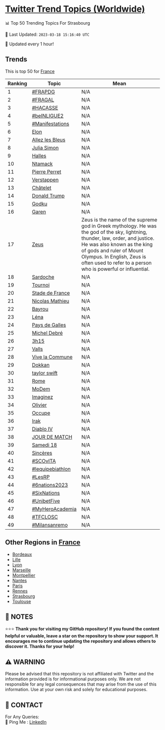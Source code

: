 [Twitter Trend Topics (Worldwide)](https://github.com/ErcinDedeoglu/Twitter-Trend-Topics)
==========


📊 Top 50 Trending Topics For Strasbourg

📆 Last Updated: `2023-03-18 15:16:40 UTC`

🔧 Updated every 1 hour!


## Trends

This is top 50 for [France](</France>)

| Ranking | Topic | Mean |
| ------- | ------------ | ------------ |
| 1 | [#FRAPDG](http://twitter.com/search?q=%23FRAPDG) | N/A |
| 2 | [#FRAGAL](http://twitter.com/search?q=%23FRAGAL) | N/A |
| 3 | [#HACASSE](http://twitter.com/search?q=%23HACASSE) | N/A |
| 4 | [#beINLIGUE2](http://twitter.com/search?q=%23beINLIGUE2) | N/A |
| 5 | [#Manifestations](http://twitter.com/search?q=%23Manifestations) | N/A |
| 6 | [Elon](http://twitter.com/search?q=Elon) | N/A |
| 7 | [Allez les Bleus](http://twitter.com/search?q=Allez+les+Bleus) | N/A |
| 8 | [Julia Simon](http://twitter.com/search?q=Julia+Simon) | N/A |
| 9 | [Halles](http://twitter.com/search?q=Halles) | N/A |
| 10 | [Ntamack](http://twitter.com/search?q=Ntamack) | N/A |
| 11 | [Pierre Perret](http://twitter.com/search?q=Pierre+Perret) | N/A |
| 12 | [Verstappen](http://twitter.com/search?q=Verstappen) | N/A |
| 13 | [Châtelet](http://twitter.com/search?q=Ch%c3%a2telet) | N/A |
| 14 | [Donald Trump](http://twitter.com/search?q=Donald+Trump) | N/A |
| 15 | [Godku](http://twitter.com/search?q=Godku) | N/A |
| 16 | [Garen](http://twitter.com/search?q=Garen) | N/A |
| 17 | [Zeus](http://twitter.com/search?q=Zeus) | Zeus is the name of the supreme god in Greek mythology. He was the god of the sky, lightning, thunder, law, order, and justice. He was also known as the king of gods and ruler of Mount Olympus. In English, Zeus is often used to refer to a person who is powerful or influential. |
| 18 | [Sardoche](http://twitter.com/search?q=Sardoche) | N/A |
| 19 | [Tournoi](http://twitter.com/search?q=Tournoi) | N/A |
| 20 | [Stade de France](http://twitter.com/search?q=Stade+de+France) | N/A |
| 21 | [Nicolas Mathieu](http://twitter.com/search?q=Nicolas+Mathieu) | N/A |
| 22 | [Bayrou](http://twitter.com/search?q=Bayrou) | N/A |
| 23 | [Léna](http://twitter.com/search?q=L%c3%a9na) | N/A |
| 24 | [Pays de Galles](http://twitter.com/search?q=Pays+de+Galles) | N/A |
| 25 | [Michel Debré](http://twitter.com/search?q=Michel+Debr%c3%a9) | N/A |
| 26 | [3h15](http://twitter.com/search?q=3h15) | N/A |
| 27 | [Valls](http://twitter.com/search?q=Valls) | N/A |
| 28 | [Vive la Commune](http://twitter.com/search?q=Vive+la+Commune) | N/A |
| 29 | [Dokkan](http://twitter.com/search?q=Dokkan) | N/A |
| 30 | [taylor swift](http://twitter.com/search?q=taylor+swift) | N/A |
| 31 | [Rome](http://twitter.com/search?q=Rome) | N/A |
| 32 | [MoDem](http://twitter.com/search?q=MoDem) | N/A |
| 33 | [Imaginez](http://twitter.com/search?q=Imaginez) | N/A |
| 34 | [Olivier](http://twitter.com/search?q=Olivier) | N/A |
| 35 | [Occupe](http://twitter.com/search?q=Occupe) | N/A |
| 36 | [Irak](http://twitter.com/search?q=Irak) | N/A |
| 37 | [Diablo IV](http://twitter.com/search?q=Diablo+IV) | N/A |
| 38 | [JOUR DE MATCH](http://twitter.com/search?q=JOUR+DE+MATCH) | N/A |
| 39 | [Samedi 18](http://twitter.com/search?q=Samedi+18) | N/A |
| 40 | [Sincères](http://twitter.com/search?q=Sinc%c3%a8res) | N/A |
| 41 | [#SCOvITA](http://twitter.com/search?q=%23SCOvITA) | N/A |
| 42 | [#lequipebiathlon](http://twitter.com/search?q=%23lequipebiathlon) | N/A |
| 43 | [#LesRP](http://twitter.com/search?q=%23LesRP) | N/A |
| 44 | [#6nations2023](http://twitter.com/search?q=%236nations2023) | N/A |
| 45 | [#SixNations](http://twitter.com/search?q=%23SixNations) | N/A |
| 46 | [#UnibetFive](http://twitter.com/search?q=%23UnibetFive) | N/A |
| 47 | [#MyHeroAcademia](http://twitter.com/search?q=%23MyHeroAcademia) | N/A |
| 48 | [#TFCLOSC](http://twitter.com/search?q=%23TFCLOSC) | N/A |
| 49 | [#Milansanremo](http://twitter.com/search?q=%23Milansanremo) | N/A |



## Other Regions in [France](</France>)

* [Bordeaux](</France/Bordeaux.md>)
* [Lille](</France/Lille.md>)
* [Lyon](</France/Lyon.md>)
* [Marseille](</France/Marseille.md>)
* [Montpellier](</France/Montpellier.md>)
* [Nantes](</France/Nantes.md>)
* [Paris](</France/Paris.md>)
* [Rennes](</France/Rennes.md>)
* [Strasbourg](</France/Strasbourg.md>)
* [Toulouse](</France/Toulouse.md>)



## 📝 NOTES

⭐⭐⭐ **Thank you for visiting my GitHub repository! If you found the content helpful or valuable, leave a star on the repository to show your support. It encourages me to continue updating the repository and allows others to discover it. Thanks for your help!**


## ⚠️ WARNING

Please be advised that this repository is not affiliated with Twitter and the information provided is for informational purposes only. We are not responsible for any legal consequences that may arise from the use of this information. Use at your own risk and solely for educational purposes.


## 📨 CONTACT

 For Any Queries:  
            🏓 Ping Me : [LinkedIn](https://www.linkedin.com/in/ercindedeoglu/)
